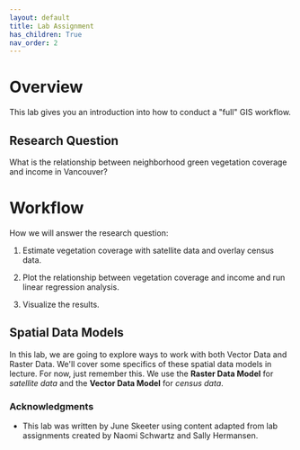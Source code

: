 ```yaml
---
layout: default
title: Lab Assignment
has_children: True
nav_order: 2
---
```


# Overview

This lab gives you an introduction into how to conduct a "full" GIS workflow.

## Research Question

What is the relationship between neighborhood green vegetation coverage and income in Vancouver?


# Workflow

How we will answer the research question:

1) Estimate vegetation coverage with satellite data and overlay census data.

2) Plot the relationship between vegetation coverage and income and run linear regression analysis.

3) Visualize the results.

## Spatial Data Models

In this lab, we are going to explore ways to work with both Vector Data and Raster Data.  We'll cover some specifics of these spatial data models in lecture.  For now, just remember this.  We use the **Raster Data Model** for *satellite data* and the **Vector Data Model** for *census data*.

<!-- 
<iframe width="560" height="315" src="https://www.youtube.com/embed/yApif5mwUlw" title="YouTube video player" frameborder="0" allow="accelerometer; autoplay; clipboard-write; encrypted-media; gyroscope; picture-in-picture" allowfullscreen></iframe>

 -->


### Acknowledgments

- This lab was written by June Skeeter using content adapted from lab assignments created by Naomi Schwartz and Sally Hermansen. 
